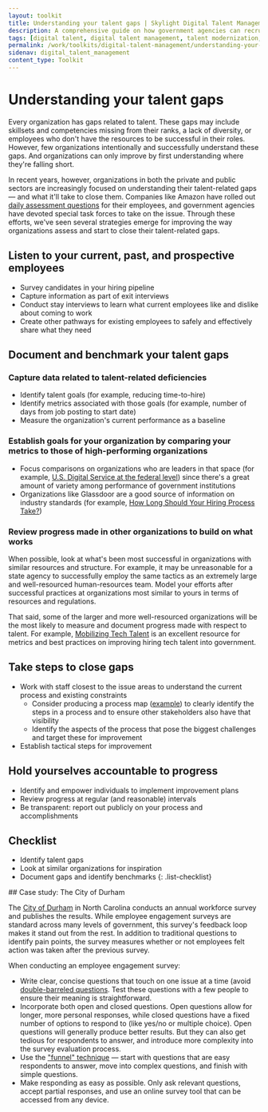 ```yaml
---
layout: toolkit
title: Understanding your talent gaps | Skylight Digital Talent Management Handbook
description: A comprehensive guide on how government agencies can recruit, hire, onboard, and retain digital talent.
tags: [digital talent, digital talent management, talent modernization, guide]
permalink: /work/toolkits/digital-talent-management/understanding-your-talent-gaps/
sidenav: digital_talent_management
content_type: Toolkit
---
```


# Understanding your talent gaps

Every organization has gaps related to talent. These gaps may include skillsets and competencies missing from their ranks, a lack of diversity, or employees who don't have the resources to be successful in their roles. However, few organizations intentionally and successfully understand these gaps. And organizations can only improve by first understanding where they're falling short.

In recent years, however, organizations in both the private and public sectors are increasingly focused on understanding their talent-related gaps &mdash; and what it'll take to close them. Companies like Amazon have rolled out [daily assessment
questions](https://www.cnbc.com/2018/03/30/amazon-employee-reaction-to-hr-programs-connections-forte.html) for their employees, and government agencies have devoted special task forces to take on the issue. Through these efforts, we've seen several strategies emerge for improving the way organizations assess and start to close their talent-related gaps.

## Listen to your current, past, and prospective employees

- Survey candidates in your hiring pipeline
- Capture information as part of exit interviews
- Conduct stay interviews to learn what current employees like and dislike about coming to work
- Create other pathways for existing employees to safely and effectively share what they need

## Document and benchmark your talent gaps

### Capture data related to talent-related deficiencies

- Identify talent goals (for example, reducing time-to-hire)
- Identify metrics associated with those goals (for example, number of days from job posting to start date)
- Measure the organization's current performance as a baseline

### Establish goals for your organization by comparing your metrics to those of high-performing organizations

- Focus comparisons on organizations who are leaders in that space (for example, [U.S. Digital Service at the federal level](https://www.govloop.com/new-hiring-pilot-could-help-agencies-find-qualified-candidates-faster/)) since there's a great amount of variety among performance of government institutions
- Organizations like Glassdoor are a good source of information on industry standards (for example, [How Long Should Your Hiring Process Take?](https://www.glassdoor.com/blog/how-long-should-interviews-take/))

### Review progress made in other organizations to build on what works

When possible, look at what's been most successful in organizations with similar resources and structure. For example, it may be unreasonable for a state agency to successfully employ the same tactics as an extremely large and well-resourced human-resources team. Model your efforts after successful practices at organizations most similar to yours in terms of resources and regulations.

That said, some of the larger and more well-resourced organizations will be the most likely to measure and document progress made with respect to talent. For example, [Mobilizing Tech
Talent](https://ourpublicservice.org/wp-content/uploads/2018/09/Mobilizing_Tech_Talent-2018.09.26.pdf) is an excellent resource for metrics and best practices on improving
hiring tech talent into government.

## Take steps to close gaps

- Work with staff closest to the issue areas to understand the current process and existing constraints
    - Consider producing a process map ([example](https://talentsum.com/wp-content/uploads/2015/04/candidate-journey-map.png)) to clearly identify the steps in a process and to ensure other stakeholders also have that visibility
    - Identify the aspects of the process that pose the biggest challenges and target these for improvement
- Establish tactical steps for improvement

## Hold yourselves accountable to progress

- Identify and empower individuals to implement improvement plans
- Review progress at regular (and reasonable) intervals
- Be transparent: report out publicly on your process and accomplishments

## Checklist

- Identify talent gaps
- Look at similar organizations for inspiration
- Document gaps and identify benchmarks
{: .list-checklist}

<div class="callout" markdown="1">
## Case study: The City of Durham

The [City of Durham](https://durhamnc.gov/) in North Carolina conducts an annual workforce survey and publishes the results. While employee engagement surveys are standard across many levels of government, this survey's feedback loop makes it stand out from the rest. In addition to traditional questions to identify pain points, the survey measures whether or not employees felt action was taken after the previous survey.

When conducting an employee engagement survey:

- Write clear, concise questions that touch on one issue at a time (avoid [double-barreled questions](https://en.wikipedia.org/wiki/Double-barreled_question). Test these questions with a few people to ensure their meaning is straightforward.
- Incorporate both open and closed questions. Open questions allow for longer, more personal responses, while closed questions have a fixed number of options to respond to (like yes/no or multiple choice). Open questions will generally produce better results. But they can also get tedious for respondents to answer, and introduce more complexity into the survey evaluation process.
- Use the ["funnel" technique](https://www.qualtrics.com/experience-management/research/question-sequence-flow-style/) &mdash; start with questions that are easy respondents to answer, move into complex questions, and finish with simple questions.
- Make responding as easy as possible. Only ask relevant questions, accept partial responses, and use an online survey tool that can be accessed from any device.
</div>
